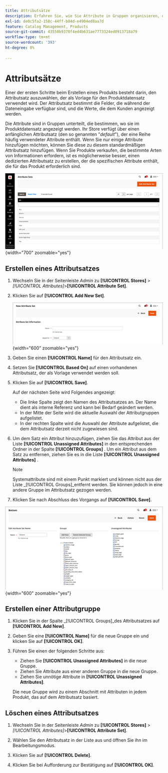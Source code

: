 ```yaml
---
title: Attributsätze
description: Erfahren Sie, wie Sie Attribute in Gruppen organisieren, die bestimmen, wo sie im Produktdatensatz angezeigt werden.
exl-id: de0c5fa2-158c-44ff-b84d-e4904ed8aa7d
feature: Catalog Management, Products
source-git-commit: 43550b9370f4ed4b631ae7773324ed0913718a79
workflow-type: tm+mt
source-wordcount: '393'
ht-degree: 0%

---
```


# Attributsätze

Einer der ersten Schritte beim Erstellen eines Produkts besteht darin, den Attributsatz auszuwählen, der als Vorlage für den Produktdatensatz verwendet wird. Der Attributsatz bestimmt die Felder, die während der Dateneingabe verfügbar sind, und die Werte, die dem Kunden angezeigt werden.

Die Attribute sind in Gruppen unterteilt, die bestimmen, wo sie im Produktdatensatz angezeigt werden. Ihr Store verfügt über einen anfänglichen Attributsatz (den so genannten &quot;_default_&quot;), der eine Reihe häufig verwendeter Attribute enthält. Wenn Sie nur einige Attribute hinzufügen möchten, können Sie diese zu diesem standardmäßigen Attributsatz hinzufügen. Wenn Sie Produkte verkaufen, die bestimmte Arten von Informationen erfordern, ist es möglicherweise besser, einen dedizierten Attributsatz zu erstellen, der die spezifischen Attribute enthält, die für das Produkt erforderlich sind.

![Attributsätze](./assets/attribute-sets.png){width="700" zoomable="yes"}

## Erstellen eines Attributsatzes

1. Wechseln Sie in der Seitenleiste _Admin_ zu **[!UICONTROL Stores]** > _[!UICONTROL Attributes]_>**[!UICONTROL Attribute Set]**.

1. Klicken Sie auf **[!UICONTROL Add New Set]**.

   ![Attributset - edit name](./assets/attribute-set-new.png){width="600" zoomable="yes"}

1. Geben Sie einen **[!UICONTROL Name]** für den Attributsatz ein.

1. Setzen Sie **[!UICONTROL Based On]** auf einen vorhandenen Attributsatz, der als Vorlage verwendet werden soll.

1. Klicken Sie auf **[!UICONTROL Save]**.

   Auf der nächsten Seite wird Folgendes angezeigt:

   - Die linke Spalte zeigt den Namen des Attributsatzes an. Der Name dient als interne Referenz und kann bei Bedarf geändert werden.
   - In der Mitte der Seite wird die aktuelle Auswahl der Attributgruppen aufgelistet.
   - In der rechten Spalte wird die Auswahl der Attribute aufgelistet, die dem Attributsatz derzeit nicht zugewiesen sind.

1. Um dem Satz ein Attribut hinzuzufügen, ziehen Sie das Attribut aus der Liste **[!UICONTROL Unassigned Attributes]** in den entsprechenden Ordner in der Spalte **[!UICONTROL Groups]** . Um ein Attribut aus dem Satz zu entfernen, ziehen Sie es in die Liste **[!UICONTROL Unassigned Attributes]** .

   >[!NOTE]
   >
   >Systemattribute sind mit einem Punkt markiert und können nicht aus der Liste _[!UICONTROL Groups]_entfernt werden. Sie können jedoch in eine andere Gruppe im Attributsatz gezogen werden.

1. Klicken Sie nach Abschluss des Vorgangs auf **[!UICONTROL Save]**.

![Attributsatz - edit](./assets/attribute-set-edit.png){width="600" zoomable="yes"}

## Erstellen einer Attributgruppe

1. Klicken Sie in der Spalte _[!UICONTROL Groups]_des Attributsatzes auf **[!UICONTROL Add New]**.

1. Geben Sie eine **[!UICONTROL Name]** für die neue Gruppe ein und klicken Sie auf **[!UICONTROL OK]**.

1. Führen Sie einen der folgenden Schritte aus:

   - Ziehen Sie **[!UICONTROL Unassigned Attributes]** in die neue Gruppe.
   - Ziehen Sie Attribute aus einer anderen Gruppe in die neue Gruppe.
   - Ziehen Sie unnötige Attribute in **[!UICONTROL Unassigned Attributes]**.

   Die neue Gruppe wird zu einem Abschnitt mit Attributen in jedem Produkt, das auf dem Attributsatz basiert.

## Löschen eines Attributsatzes

1. Wechseln Sie in der Seitenleiste _Admin_ zu **[!UICONTROL Stores]** > _[!UICONTROL Attributes]_>**[!UICONTROL Attribute Set]**.

1. Wählen Sie den Attributsatz in der Liste aus und öffnen Sie ihn im Bearbeitungsmodus.

1. Klicken Sie auf **[!UICONTROL Delete]**.

1. Klicken Sie bei Aufforderung zur Bestätigung auf **[!UICONTROL OK]**.
